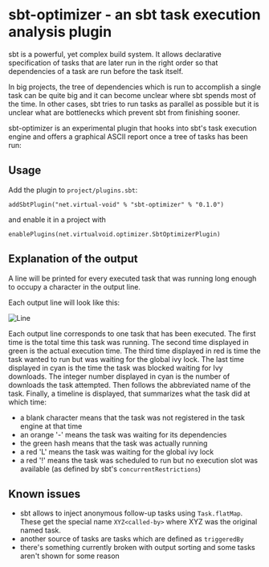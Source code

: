 # sbt-optimizer - an sbt task execution analysis plugin

sbt is a powerful, yet complex build system. It allows declarative specification of tasks that
are later run in the right order so that dependencies of a task are run before the task itself.

In big projects, the tree of dependencies which is run to accomplish a single task can be quite
big and it can become unclear where sbt spends most of the time. In other cases, sbt tries to
run tasks as parallel as possible but it is unclear what are bottlenecks which prevent sbt from
finishing sooner.

sbt-optimizer is an experimental plugin that hooks into sbt's task execution engine and offers a graphical
ASCII report once a tree of tasks has been run:

## Usage

Add the plugin to `project/plugins.sbt`:

```
addSbtPlugin("net.virtual-void" % "sbt-optimizer" % "0.1.0")
```

and enable it in a project with

```
enablePlugins(net.virtualvoid.optimizer.SbtOptimizerPlugin)
```

## Explanation of the output

A line will be printed for every executed task that was running long enough to occupy a character
in the output line.

Each output line will look like this:

![Line](https://github.com/jrudolph/sbt-optimizer/tree/docs/example-line.png)

Each output line corresponds to one task that has been executed. The first time is the total time this
task was running. The second time displayed in green is the actual execution time. The third time displayed in
red is time the task wanted to run but was waiting for the global ivy lock. The last time displayed in cyan
is the time the task was blocked waiting for Ivy downloads. The integer number displayed in cyan is the number
of downloads the task attempted. Then follows the abbreviated name of the task. Finally, a timeline is
displayed, that summarizes what the task did at which time:
 * a blank character means that the task was not registered in the task engine at that time
 * an orange '-' means the task was waiting for its dependencies
 * the green hash means that the task was actually running
 * a red 'L' means the task was waiting for the global ivy lock
 * a red '!' means the task was scheduled to run but no execution slot was available (as defined by sbt's `concurrentRestrictions`)

## Known issues

 * sbt allows to inject anonymous follow-up tasks using `Task.flatMap`. These get the special name
 `XYZ<called-by>` where XYZ was the original named task.
 * another source of tasks are tasks which are defined as `triggeredBy`
 * there's something currently broken with output sorting and some tasks aren't shown for some reason